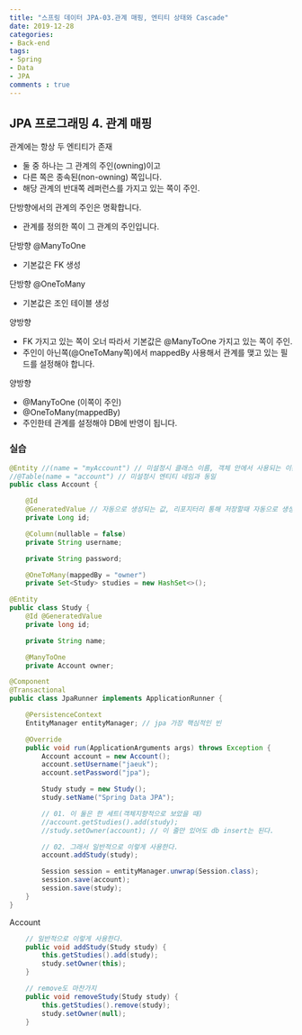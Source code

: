 ```yaml
---
title: "스프링 데이터 JPA-03.관계 매핑, 엔티티 상태와 Cascade"
date: 2019-12-28
categories: 
- Back-end
tags:
- Spring 
- Data
- JPA
comments : true
---
```


## JPA 프로그래밍 4. 관계 매핑

관계에는 항상 두 엔티티가 존재
- 둘 중 하나는 그 관계의 주인(owning)이고
- 다른 쪽은 종속된(non-owning) 쪽입니다.
- 해당 관계의 반대쪽 레퍼런스를 가지고 있는 쪽이 주인.

단방향에서의 관계의 주인은 명확합니다.
- 관계를 정의한 쪽이 그 관계의 주인입니다.

단방향 @ManyToOne
- 기본값은 FK 생성

단방향 @OneToMany
- 기본값은 조인 테이블 생성

양방향
- FK 가지고 있는 쪽이 오너 따라서 기본값은 @ManyToOne 가지고 있는 쪽이 주인.
- 주인이 아닌쪽(@OneToMany쪽)에서 mappedBy 사용해서 관계를 맺고 있는 필드를 설정해야 합니다.

양방향
- @ManyToOne (이쪽이 주인)
- @OneToMany(mappedBy)
- 주인한테 관계를 설정해야 DB에 반영이 됩니다.

### 실습

~~~java
@Entity //(name = "myAccount") // 미설정시 클래스 이름, 객체 안에서 사용되는 이름
//@Table(name = "account") // 미설정시 엔티티 네임과 동일
public class Account {

    @Id
    @GeneratedValue // 자동으로 생성되는 값, 리포지터리 통해 저장할때 자동으로 생성된 값을 씀
    private Long id;

    @Column(nullable = false)
    private String username;

    private String password;

    @OneToMany(mappedBy = "owner")
    private Set<Study> studies = new HashSet<>();
~~~


~~~java
@Entity
public class Study {
    @Id @GeneratedValue
    private long id;

    private String name;

    @ManyToOne
    private Account owner;
~~~


~~~java
@Component
@Transactional
public class JpaRunner implements ApplicationRunner {

    @PersistenceContext 
    EntityManager entityManager; // jpa 가장 핵심적인 빈

    @Override
    public void run(ApplicationArguments args) throws Exception {
        Account account = new Account();
        account.setUsername("jaeuk");
        account.setPassword("jpa");

        Study study = new Study();
        study.setName("Spring Data JPA");

        // 01. 이 둘은 한 세트(객체지향적으로 보았을 때)
        //account.getStudies().add(study);
        //study.setOwner(account); // 이 줄만 있어도 db insert는 된다.

        // 02. 그래서 일반적으로 이렇게 사용한다.
        account.addStudy(study);

        Session session = entityManager.unwrap(Session.class);
        session.save(account);
        session.save(study);
    }
}
~~~

Account
~~~java
    // 일반적으로 이렇게 사용한다.
    public void addStudy(Study study) {
        this.getStudies().add(study);
        study.setOwner(this);
    }

    // remove도 마찬가지
    public void removeStudy(Study study) {
        this.getStudies().remove(study);
        study.setOwner(null);
    }
~~~
